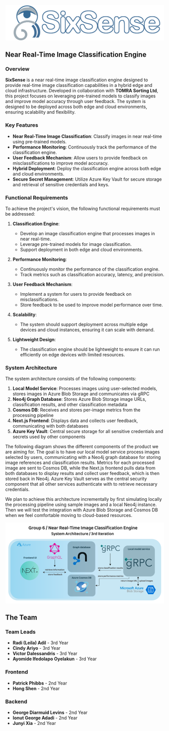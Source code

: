 <img src="docs/SixSense_Logo_stroke.png" alt="SixSense Logo"/>

## Near Real-Time Image Classification Engine

### Overview

**SixSense** is a near real-time image classification engine designed to provide real-time image classification capabilities in a hybrid edge and cloud infrastructure. Developed in collaboration with **TOMRA Sorting Ltd**, this project focuses on leveraging pre-trained models to classify images and improve model accuracy through user feedback. The system is designed to be deployed across both edge and cloud environments, ensuring scalability and flexibility.

### Key Features

- **Near Real-Time Image Classification**: Classify images in near real-time using pre-trained models.
- **Performance Monitoring**: Continuously track the performance of the classification engine.
- **User Feedback Mechanism**: Allow users to provide feedback on misclassifications to improve model accuracy.
- **Hybrid Deployment**: Deploy the classification engine across both edge and cloud environments.
- **Secure Secret Management**: Utilize Azure Key Vault for secure storage and retrieval of sensitive credentials and keys.

### Functional Requirements

To achieve the project's vision, the following functional requirements must be addressed:

1. **Classification Engine**:
   - Develop an image classification engine that processes images in near real-time.
   - Leverage pre-trained models for image classification.
   - Support deployment in both edge and cloud environments.

2. **Performance Monitoring**:
   - Continuously monitor the performance of the classification engine.
   - Track metrics such as classification accuracy, latency, and precision.

3. **User Feedback Mechanism**:
   - Implement a system for users to provide feedback on misclassifications.
   - Store feedback to be used to improve model performance over time.

4. **Scalability**:
   - The system should support deployment across multiple edge devices and cloud instances, ensuring it can scale with demand.

5. **Lightweight Design**:
   - The classification engine should be lightweight to ensure it can run efficiently on edge devices with limited resources.

### System Architecture

The system architecture consists of the following components:

1. **Local Model Service**: Processes images using user-selected models, stores images in Azure Blob Storage and communicates via gRPC
2. **Neo4j Graph Database**: Stores Azure Blob Storage image URLs, classification results, and other classification metadata
3. **Cosmos DB**: Receives and stores per-image metrics from the processing pipeline
4. **Next.js Frontend**: Displays data and collects user feedback, communicating with both databases
5. **Azure Key Vault**: Central secure storage for all sensitive credentials and secrets used by other components

The following diagram shows the different components of the product we are aiming for. The goal is to have our local model service process images selected by users, communicating with a Neo4j graph database for storing image references and classification results. Metrics for each processed image are sent to Cosmos DB, while the Next.js frontend pulls data from both databases to display results and collect user feedback, which is then stored back in Neo4j. Azure Key Vault serves as the central security component that all other services authenticate with to retrieve necessary credentials.

We plan to achieve this architecture incrementally by first simulating locally the processing pipeline using sample images and a local Neo4j instance. Then we will test the integration with Azure Blob Storage and Cosmos DB when we feel comfortable moving to cloud-based resources.


![System Architecture Diagram](docs/SixSense_System_Architecture.png)

## The Team

### Team Leads 

- **Radi (Leila) Adil** - 3rd Year 
- **Cindy Ariyo** - 3rd Year
- **Victor Dalessandris** - 3rd Year
- **Ayomide Ifedolapo Oyelakun** - 3rd Year

### Frontend 

- **Patrick Phibbs** - 2nd Year
- **Hong Shen** - 2nd Year

### Backend 

- **George Diarmuid Levins** - 2nd Year
- **Ionut George Adadi** - 2nd Year
- **Junyi Xia** - 2nd Year
